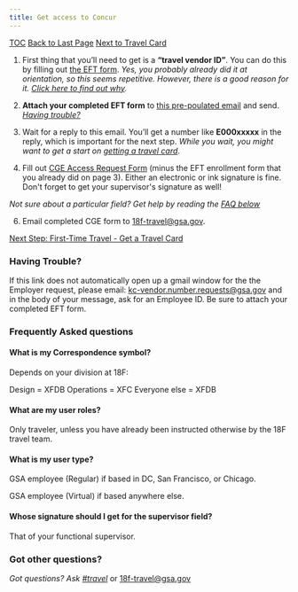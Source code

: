 ```yaml
---
title: Get access to Concur
---
```


[TOC](/travel-guide-table-of-contents)
[Back to Last Page](/first-time-travel-get-in-concur-start)
[Next to Travel Card](/first-time-travel-travel-card)

1. First thing that you’ll need to get is a **“travel vendor ID”**. You can do this by filling out [the EFT form](https://drive.google.com/a/gsa.gov/file/d/0B0Kck5dqF_Ebb0FFZ29RR0JmVVk/view?usp=sharing). _Yes, you probably already did it at orientation, so this seems repetitive. However, there is a good reason for it. [Click here to find out why](https://docs.google.com/document/d/1cHGnvUVGzYJkSuW0-2ZEy4g4vwgNLLkZcI1j5JVozDQ/edit#bookmark=id.f206jlg5swxh)._

2.  **Attach your completed EFT form** to [this pre-poulated email](https://mail.google.com/mail/?view=cm&ui=2&tf=0&fs=1&to=kc-vendor.number.requests%40gsa.gov&su=Request%20to%20Obtain%20Employee%20ID&body=To%20KC%20Vendor%2C%0A%0ACould%20I%20please%20have%20my%20employee%20ID%3F%0A%0AThank%20you%2C%0A) and send.
[_Having trouble?_](#having-trouble)

3. Wait for a reply to this email.
You’ll get a number like **E000xxxxx** in the reply, which is important for the next step. _While you wait, you might want to get a start on [getting a travel card](/first-time-travel-travel-card)_.

4. Fill out [CGE Access Request Form](https://drive.google.com/a/gsa.gov/file/d/0B0Kck5dqF_EbM3ZRaHRqRHFWSzA/view?usp=sharing) (minus the EFT enrollment form that you already did on page 3).
Either an electronic or ink signature is fine. Don't forget to get your supervisor's signature as well!

  _Not sure about a particular field? Get help by reading the_ [_FAQ below_](#frequently-asked-questions)

6. Email completed CGE form to [18f-travel@gsa.gov](mailto:18f-travel@gsa.gov).


[Next Step: First-Time Travel - Get a Travel Card](/first-time-travel-travel-card)


### Having Trouble?
If this link does not automatically open up a gmail window for the the Employer request, please email:  kc-vendor.number.requests@gsa.gov and in the body of your message, ask for an Employee ID. Be sure to attach your completed EFT form.


### Frequently Asked questions

#### What is my Correspondence symbol?
Depends on your division at 18F:

Design = XFDB
Operations = XFC
Everyone else = XFDB

#### What are my user roles?
Only traveler, unless you have already been instructed otherwise by the 18F travel team.

#### What is my user type?
GSA employee (Regular) if based in DC, San Francisco, or Chicago.

GSA employee (Virtual) if based anywhere else.

#### Whose signature should I get for the supervisor field?
That of your functional supervisor.

### Got other questions?

*Got questions? Ask [#travel](https://18f.slack.com/messages/travel)* or [18f-travel@gsa.gov](mailto:18f-travel@gsa.gov)
